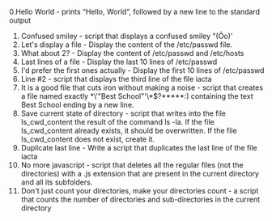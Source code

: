 0.Hello World - prints “Hello, World”, followed by a new line to the standard output
1. Confused smiley - script that displays a confused smiley "(Ôo)'
2. Let's display a file - Display the content of the /etc/passwd file.
3. What about 2? - Display the content of /etc/passwd and /etc/hosts
4. Last lines of a file - Display the last 10 lines of /etc/passwd
5. I'd prefer the first ones actually - Display the first 10 lines of /etc/passwd
6. Line #2 - script that displays the third line of the file iacta
7. It is a good file that cuts iron without making a noise - script that creates a file named exactly \*\\'"Best School"\'\\*$\?\*\*\*\*\*:) containing the text Best School ending by a new line.
8. Save current state of directory - script that writes into the file ls_cwd_content the result of the command ls -la. If the file ls_cwd_content already exists, it should be overwritten. If the file ls_cwd_content does not exist, create it.
9. Duplicate last line - Write a script that duplicates the last line of the file iacta
10. No more javascript - script that deletes all the regular files (not the directories) with a .js extension that are present in the current directory and all its subfolders.
11. Don't just count your directories, make your directories count -  a script that counts the number of directories and sub-directories in the current directory
